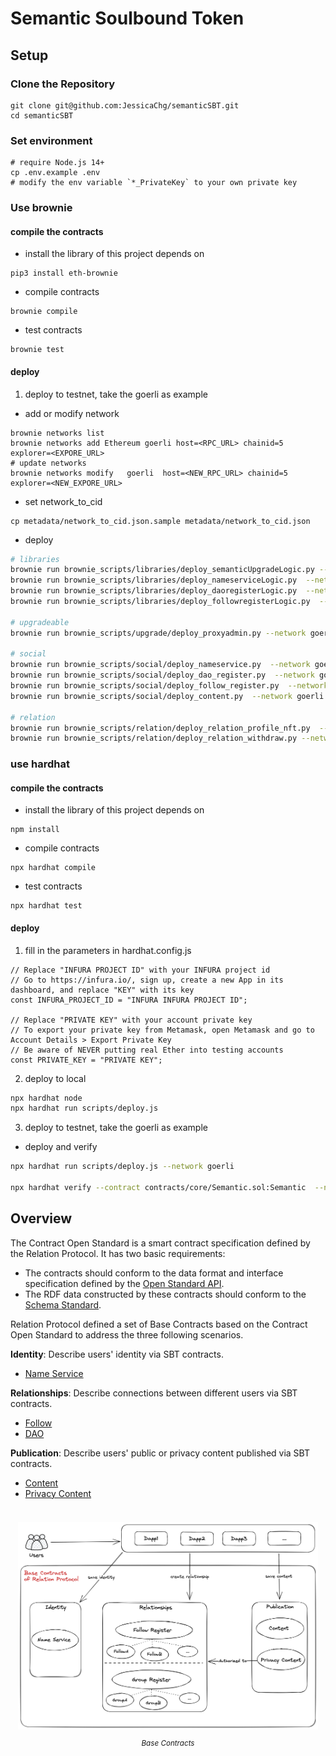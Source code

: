 # Semantic Soulbound Token

## Setup

### Clone the Repository
```
git clone git@github.com:JessicaChg/semanticSBT.git
cd semanticSBT
```

### Set environment


```shell
# require Node.js 14+
cp .env.example .env
# modify the env variable `*_PrivateKey` to your own private key

```

### Use brownie

#### compile the contracts 

- install the library of this project depends on
```
pip3 install eth-brownie
```
- compile contracts
```
brownie compile
```
- test contracts
```
brownie test
```

#### deploy 

1. deploy to testnet, take the goerli as example

+ add or modify network
```shell
brownie networks list
brownie networks add Ethereum goerli host=<RPC_URL> chainid=5 explorer=<EXPORE_URL>
# update networks
brownie networks modify   goerli  host=<NEW_RPC_URL> chainid=5 explorer=<NEW_EXPORE_URL>
```

+ set network_to_cid
```shell
cp metadata/network_to_cid.json.sample metadata/network_to_cid.json
```

+ deploy
```sh
# libraries
brownie run brownie_scripts/libraries/deploy_semanticUpgradeLogic.py --network goerli
brownie run brownie_scripts/libraries/deploy_nameserviceLogic.py  --network goerli 
brownie run brownie_scripts/libraries/deploy_daoregisterLogic.py  --network goerli 
brownie run brownie_scripts/libraries/deploy_followregisterLogic.py  --network goerli 

# upgradeable
brownie run brownie_scripts/upgrade/deploy_proxyadmin.py --network goerli

# social
brownie run brownie_scripts/social/deploy_nameservice.py  --network goerli 
brownie run brownie_scripts/social/deploy_dao_register.py  --network goerli 
brownie run brownie_scripts/social/deploy_follow_register.py  --network goerli 
brownie run brownie_scripts/social/deploy_content.py  --network goerli 

# relation
brownie run brownie_scripts/relation/deploy_relation_profile_nft.py  --network goerli 
brownie run brownie_scripts/relation/deploy_relation_withdraw.py --network goerli
```



### use hardhat

#### compile the contracts
- install the library of this project depends on
```
npm install
```
- compile contracts
```
npx hardhat compile
```
- test contracts
```
npx hardhat test
```

#### deploy

1. fill in the parameters in  hardhat.config.js
```
// Replace "INFURA PROJECT ID" with your INFURA project id
// Go to https://infura.io/, sign up, create a new App in its dashboard, and replace "KEY" with its key
const INFURA_PROJECT_ID = "INFURA INFURA PROJECT ID";

// Replace "PRIVATE KEY" with your account private key
// To export your private key from Metamask, open Metamask and go to Account Details > Export Private Key
// Be aware of NEVER putting real Ether into testing accounts
const PRIVATE_KEY = "PRIVATE KEY";
```

2. deploy to local
```sh
npx hardhat node
npx hardhat run scripts/deploy.js

```

3. deploy to testnet, take the goerli as example

+ deploy and verify
```sh
npx hardhat run scripts/deploy.js --network goerli

npx hardhat verify --contract contracts/core/Semantic.sol:Semantic  --network goerli <DEPLOYED_CONTRACT_ADDRESS>
```


## Overview

The Contract Open Standard is a smart contract specification defined by the Relation Protocol. It has two basic requirements:

* The contracts should conform to the data format and interface specification defined by the [Open Standard API](https://docs.relationlabs.ai/protocol/open-standard-api/introduction).
* The RDF data constructed by these contracts should conform to the [Schema Standard](https://docs.relationlabs.ai/protocol/schema-standard/overview).

Relation Protocol defined a set of Base Contracts based on the Contract Open Standard to address the three following scenarios.

**Identity**: Describe users' identity via SBT contracts.

* [Name Service](./contracts/template/NameService.sol)

**Relationships**: Describe connections between different users via SBT contracts.

* [Follow](./contracts/template/Follow.sol)
* [DAO](./contracts/template/Dao.sol)

**Publication**: Describe users' public or privacy content published via SBT contracts.

* [Content](./contracts/template/Content.sol)
* [Privacy Content](./contracts/template/PrivacyContent.sol)


<figure style="float: right; text-align: center;font-style: italic;font-size: smaller;text-indent: 0;margin: 0.5em;padding: 0.5em;">
  <p><img src="./doc/image/social-contracts.png"
    alt="Base Contracts">
  <figcaption>Base Contracts</figcaption>
</figure>

